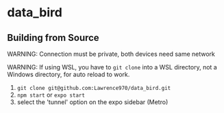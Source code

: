 # data_bird

## Building from Source

WARNING: Connection must be private, both devices need same network

WARNING: If using WSL, you have to `git clone` into a WSL directory, not a Windows directory, for auto reload to work.

1) `git clone git@github.com:Lawrence970/data_bird.git`
2) `npm start` or `expo start`
3) select the 'tunnel' option on the expo sidebar (Metro)
